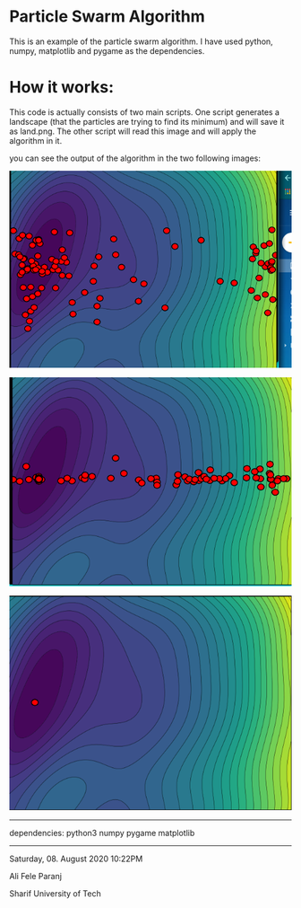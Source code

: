 # Particle Swarm Algorithm

This is an example of the particle swarm algorithm. I have used python, numpy, matplotlib and pygame as the dependencies.


# How it works:
This code is actually consists of two main scripts.
One script generates a landscape (that the particles are trying to find its minimum) and will save it as land.png.
The other script will read this image and will apply the algorithm in it.

you can see the output of the algorithm in the two following images:



![](https://github.com/alifele/Python/raw/master/PyGame/Particel%20Swarm/output/1.png) 



![](https://github.com/alifele/Python/raw/master/PyGame/Particel%20Swarm/output/2.png) 

![](https://github.com/alifele/Python/raw/master/PyGame/Particel%20Swarm/output/3.png) 




***
dependencies:
python3
numpy 
pygame
matplotlib

***

Saturday, 08. August 2020 10:22PM 

Ali Fele Paranj

Sharif University of Tech
